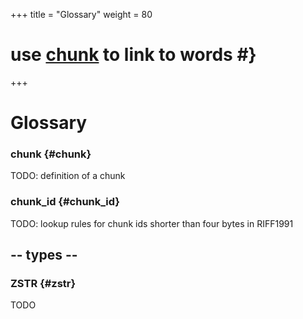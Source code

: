 +++
title = "Glossary"
weight = 80

# use [chunk](/g#chunk) to link to words #}
+++

<div class="glossary">

# Glossary


### chunk {#chunk}
TODO: definition of a chunk

### chunk_id {#chunk_id}
TODO: lookup rules for chunk ids shorter than four bytes in RIFF1991

## -- types -- 

### ZSTR {#zstr}
TODO


</div>
